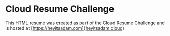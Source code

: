 # Cloud Resume Challenge

This HTML resume was created as part of the Cloud Resume Challenge and is hosted at [https://heyitsadam.com](heyitsadam.cloud)